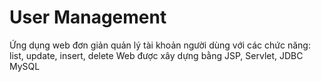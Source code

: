 # User Management
Ứng dụng web đơn giản quản lý tài khoản người dùng với các chức năng: list, update, insert, delete
Web được xây dựng bằng JSP, Servlet, JDBC MySQL
